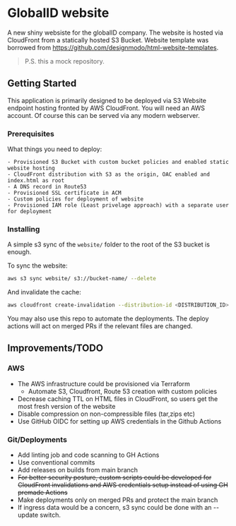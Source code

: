 # GlobalID website

A new shiny websiste for the globalID company. The website is hosted via CloudFront from a statically hosted S3 Bucket. Website template was borrowed from https://github.com/designmodo/html-website-templates.
> P.S. this a mock repository.
## Getting Started

This application is primarily designed to be deployed via S3 Website endpoint hosting fronted by AWS CloudFront. You will need an AWS account. Of course this can be served via any modern webserver.

### Prerequisites

What things you need to deploy:

```
- Provisioned S3 Bucket with custom bucket policies and enabled static website hosting
- CloudFront distribution with S3 as the origin, OAC enabled and index.html as root
- A DNS record in Route53
- Provisioned SSL certificate in ACM
- Custom policies for deployment of website
- Provisioned IAM role (Least privelage approach) with a separate user for deployment
```

### Installing

A simple s3 sync of the `website/` folder to the root of the S3 bucket is enough.

To sync the website:

```bash
aws s3 sync website/ s3://bucket-name/ --delete
```

And invalidate the cache:

```bash
aws cloudfront create-invalidation --distribution-id <DISTRIBUTION_ID> --paths "/*"
```

You may also use this repo to automate the deployments. The deploy actions will act on merged PRs if the relevant files are changed.

## Improvements/TODO

### AWS
- The AWS infrastructure could be provisioned via Terraform
  - Automate S3, Cloudfront, Route 53 creation with custom policies
- Decrease caching TTL on HTML files in CloudFront, so users get the most fresh version of the website
- Disable compression on non-compressible files (tar,zips etc)
- Use GitHub OIDC for setting up AWS credentials in the Github Actions

### Git/Deployments

- Add linting job and code scanning to GH Actions
- Use conventional commits
- Add releases on builds from main branch
- ~~For better security posture, custom scripts could be developed for CloudFront invalidations and AWS credentials setup instead of using GH premade Actions~~
- Make deployments only on merged PRs and protect the main branch
- If ingress data would be a concern, s3 sync could be done with an --update switch.
